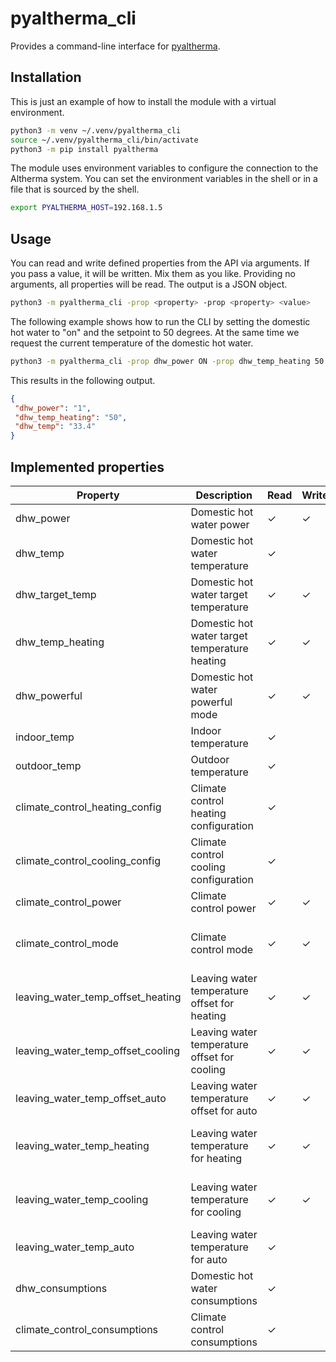 # pyaltherma_cli
Provides a command-line interface for [pyaltherma](https://github.com/tadasdanielius/pyaltherma).

## Installation

This is just an example of how to install the module with a virtual environment.

```bash
python3 -m venv ~/.venv/pyaltherma_cli
source ~/.venv/pyaltherma_cli/bin/activate
python3 -m pip install pyaltherma
```

The module uses environment variables to configure the connection to the Altherma system.
You can set the environment variables in the shell or in a file that is sourced by the shell.

```bash
export PYALTHERMA_HOST=192.168.1.5
```

## Usage

You can read and write defined properties from the API via arguments. If you
pass a value, it will be written. Mix them as you like. Providing no arguments,
all properties will be read. The output is a JSON object.

```bash
python3 -m pyaltherma_cli -prop <property> -prop <property> <value>
```

The following example shows how to run the CLI by setting the domestic hot water
to "on" and the setpoint to 50 degrees. At the same time we request the current
temperature of the domestic hot water.

```bash
python3 -m pyaltherma_cli -prop dhw_power ON -prop dhw_temp_heating 50 -prop dhw_temp
```

This results in the following output.

```json
{
 "dhw_power": "1",
 "dhw_temp_heating": "50",
 "dhw_temp": "33.4"
}
```

## Implemented properties

| Property                          | Description                                   | Read | Write | Values                                                       | Limitations                                                                                      |
|-----------------------------------|-----------------------------------------------|------|-------|--------------------------------------------------------------|--------------------------------------------------------------------------------------------------|
| dhw_power                         | Domestic hot water power                      | ✓    | ✓     | "ON", "OFF"                                                  |                                                                                                  |
| dhw_temp                          | Domestic hot water temperature                | ✓    |       |                                                              |                                                                                                  |
| dhw_target_temp                   | Domestic hot water target temperature         | ✓    | ✓     | between "30" and "80"                                        | only for "dhw_power" set to "ON"                                                                 |
| dhw_temp_heating                  | Domestic hot water target temperature heating | ✓    | ✓     | between "30" and "80"                                        | only for "dhw_power" set to "ON"                                                                 |
| dhw_powerful                      | Domestic hot water powerful mode              | ✓    | ✓     | "ON", "OFF"                                                  |                                                                                                  |
| indoor_temp                       | Indoor temperature                            | ✓    |       |                                                              |                                                                                                  |
| outdoor_temp                      | Outdoor temperature                           | ✓    |       |                                                              |                                                                                                  |
| climate_control_heating_config    | Climate control heating configuration         | ✓    |       | "1" (WeatherDependent), "2" (Fixed)                          |                                                                                                  |
| climate_control_cooling_config    | Climate control cooling configuration         | ✓    |       | "1" [WeatherDependent], "2" (Fixed)                          |                                                                                                  |
| climate_control_power             | Climate control power                         | ✓    | ✓     | "ON", "OFF"                                                  |                                                                                                  |
| climate_control_mode              | Climate control mode                          | ✓    | ✓     | "heating", "cooling", "auto", "heating_day", "heating_night" |                                                                                                  |
| leaving_water_temp_offset_heating | Leaving water temperature offset for heating  | ✓    | ✓     | between "-10" and "10"                                       | only for "climate_control_mode" set to "heating" and "climate_control_heating_config" set to "1" |
| leaving_water_temp_offset_cooling | Leaving water temperature offset for cooling  | ✓    | ✓     | between "-10" and "10"                                       | only for "climate_control_mode" set to "cooling" and "climate_control_cooling_config" set to "1" |
| leaving_water_temp_offset_auto    | Leaving water temperature offset for auto     | ✓    | ✓     | between "-10" and "10"                                       | only for "climate_control_mode" set to "auto"                                                    |
| leaving_water_temp_heating        | Leaving water temperature for heating         | ✓    | ✓     |                                                              | only for "climate_control_mode" set to "heating" and "climate_control_heating_config" set to "2" |
| leaving_water_temp_cooling        | Leaving water temperature for cooling         | ✓    | ✓     |                                                              | only for "climate_control_mode" set to "cooling" and "climate_control_cooling_config" set to "2" |
| leaving_water_temp_auto           | Leaving water temperature for auto            | ✓    |       |                                                              | only for "climate_control_mode" set to "auto"                                                    |
| dhw_consumptions                  | Domestic hot water consumptions               | ✓    |       |                                                              |                                                                                                  |
| climate_control_consumptions      | Climate control consumptions                  | ✓    |       |                                                              |                                                                                                  |
